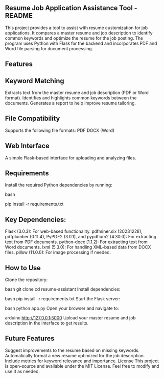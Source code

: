 ## Resume Job Application Assistance Tool - README
This project provides a tool to assist with resume customization for job applications. It compares a master resume and job description to identify common keywords and optimize the resume for the job posting. The program uses Python with Flask for the backend and incorporates PDF and Word file parsing for document processing.

## Features
## Keyword Matching
Extracts text from the master resume and job description (PDF or Word format).
Identifies and highlights common keywords between the documents.
Generates a report to help improve resume tailoring.
## File Compatibility
Supports the following file formats:
PDF
DOCX (Word)
## Web Interface
A simple Flask-based interface for uploading and analyzing files.
## Requirements
Install the required Python dependencies by running:

bash

pip install -r requirements.txt
## Key Dependencies:
Flask (3.0.3): For web-based functionality.
pdfminer.six (20231228), pdfplumber (0.11.4), PyPDF2 (3.0.1), and pypdfium2 (4.30.0): For extracting text from PDF documents.
python-docx (1.1.2): For extracting text from Word documents.
lxml (5.3.0): For handling XML-based data from DOCX files.
pillow (11.0.0): For image processing if needed.
## How to Use
Clone the repository:

bash
git clone <repository-url>
cd resume-assistant
Install dependencies:

bash
pip install -r requirements.txt
Start the Flask server:

bash
python app.py
Open your browser and navigate to:

arduino
http://127.0.0.1:5000
Upload your master resume and job description in the interface to get results.

## Future Features
Suggest improvements to the resume based on missing keywords.
Automatically format a new resume optimized for the job description.
Include metrics for keyword relevance and importance.
License
This project is open-source and available under the MIT License. Feel free to modify and use it as needed.
